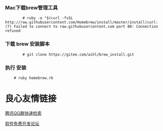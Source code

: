 ### Mac下载brew管理工具
```
        # ruby -e "$(curl -fsSL http://raw.githubusercontent.com/Homebrew/install/master/install)curl: (7) Failed to connect to raw.githubusercontent.com port 80: Connection refused
```
### 下载 brew 安装脚本
```
        # git clone https://gitee.com/aihl/brew_install.git
```
### 执行 安装
```
    # ruby homebrew.rb
```

 # 良心友情链接

[腾讯QQ群快速检索](http://u.720life.cn/s/8cf73f7c)

[软件免费开发论坛](http://u.720life.cn/s/bbb01dc0)